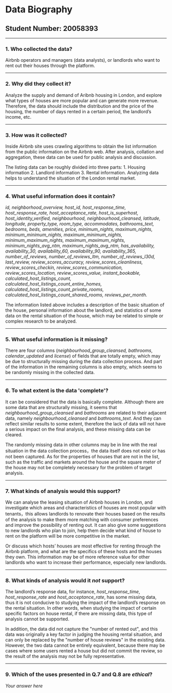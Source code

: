 # Data Biography

## Student Number: 20058393

---

### 1. Who collected the data?

Airbnb operators and managers (data analysts), or landlords who want to rent out their houses through the platform.

---

### 2. Why did they collect it?

Analyze the supply and demand of Aribnb housing in London, and explore what types of houses are more popular and can generate more revenue. Therefore, the data should include the distribution and the price of the housing, the number of days rented in a certain period, the landlord’s income, etc.

---

### 3. How was it collected?

Inside Airbnb site uses crawling algorithms to obtain the list information from the public information on the Airbnb web. After analysis, collation and aggregation, these data can be used for public analysis and discussion.

The listing data can be roughly divided into three parts: 1. Housing information 2. Landlord information 3. Rental information. Analyzing data helps to understand the situation of the London rental market.

---

### 4. What useful information does it contain?

*id, neighborhood_overview, host_id, host_response_time, host_response_rate, host_acceptance_rate, host_is_superhost, host_identity_verified, neighbourhood, neighbourhood_cleansed, latitude, longitude, property_type, room_type, accommodates, bathrooms_text, bedrooms, beds, amenities, price, minimum_nights, maximum_nights, minimum_minimum_nights, maximum_minimum_nights, minimum_maximum_nights, maximum_maximum_nights, minimum_nights_avg_ntm, maximum_nights_avg_ntm, has_availability, availability_30, availability_60, availability_90, availability_365, number_of_reviews, number_of_reviews_ltm, number_of_reviews_l30d, last_review, review_scores_accuracy, review_scores_cleanliness, review_scores_checkin, review_scores_communication, review_scores_location, review_scores_value, instant_bookable, calculated_host_listings_count, calculated_host_listings_count_entire_homes, calculated_host_listings_count_private_rooms, calculated_host_listings_count_shared_rooms, reviews_per_month.*

The information listed above includes a description of the basic situation of the house, personal information about the landlord, and statistics of some data on the rental situation of the house, which may be related to simple or complex research to be analyzed.

---

### 5. What useful information is it missing?

There are four columns (*neighbourhood_group_cleansed, bathrooms*, *calendar_updated* and *license*) of fields that are totally empty, which may be due to structurally missing during the data collection process. And part of the information in the remaining columns is also empty, which seems to be randomly missing in the collected data.

---

### 6. To what extent is the data 'complete'?

It can be considered that the data is basically complete. Although there are some data that are structurally missing, it seems that *neighbourhood_group_cleansed* and *bathrooms* are related to their adjacent data, namely *neighbourhood_cleansed* and *bathrooms_text*. And they can reflect similar results to some extent, therefore the lack of data will not have a serious impact on the final analysis, and these missing data can be cleared.

The randomly missing data in other columns may be in line with the real situation in the data collection process，the data itself does not exist or has not been captured. As for the properties of houses that are not in the list, such as the traffic and markets around the house and the square meter of the house may not be completely necessary for the problem of target analysis.

---

### 7. What kinds of analysis would this support?

We can analyse the leasing situation of Airbnb houses in London, and investigate which areas and characteristics of houses are most popular with tenants，this allows landlords to renovate their houses based on the results of the analysis to make them more matching with consumer preferences and improve the possibility of renting out. It can also give some suggestions to new landlords who plan to join, help them decide what kind of house to rent on the platform will be more competitive in the market.

Or discuss which hosts’ houses are most effective for renting through the Airbnb platform, and what are the specifics of these hosts and the houses they own. This information may be of more reference value for other landlords who want to increase their performance, especially new landlords.

---

### 8. What kinds of analysis would it _not_ support?

The landlord’s response data, for instance, *host_response_time*, *host_response_rate* and *host_acceptance_rate*, has some missing data, thus it is not conducive to studying the impact of the landlord’s response on the rental situation. In other words, when studying the impact of certain specific factors on house rental, if there are missing data, this type of analysis cannot be supported.

In addition, the data did not capture the "number of rented out", and this data was originally a key factor in judging the housing rental situation, and can only be replaced by the "number of house reviews" in the existing data. However, the two data cannot be entirely equivalent, because there may be cases where some users rented a house but did not commit the review, so the result of the analysis may not be fully representative.

---

### 9. Which of the uses presented in Q.7 and Q.8 are _ethical_?

_Your answer here_

 
